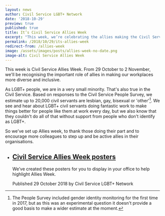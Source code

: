```yaml
---
layout: news
author: Civil Service LGBT+ Network
date: '2018-10-29'
preview: true
published: true
title: It’s Civil Service Allies Week
excerpt: "This week, we’re celebrating the allies making the Civil Service a great place to work for LGBT+ people."
permalink: /2018/10/29/its-allies-week
redirect-from: /allies-week
image: /assets/images/posts/allies-week-no-date.png
image-alt: Civil Service Allies Week
---
```


This week is Civil Service Allies Week. From 29 October to 2 November, we'll be recognising the important role of allies in making our workplaces more diverse and inclusive.

As LGBT+ people, we are in a very small minority. That's also true in the Civil Service. Based on responses to the Civil Service People Survey, we estimate up to 20,000 civil servants are lesbian, gay, bisexual or 'other'[^1]. We see and hear about LGBT+ civil servants doing fantastic work to make things better for people like them at work every day, but we also know that they couldn't do all of that without support from people who don't identify as LGBT+. 

So we've set up Allies week, to thank those doing their part and to encourage more colleagues to step up and be active allies in their organisations.

<ul class="loop">
	<li>
		<article>
			<h2><a href="/publication/civil-service-allies-week-posters" title="Read Civil Service Allies Week posters">Civil Service Allies Week posters</a></h2>
			<p>We’ve created these posters for you to display in your office to help highlight Allies Week.</p>
			<p class="post-metadata">Published <time datetime="2018-10-29">29 October 2018</time> by Civil Service LGBT+ Network</p>
		</article>
	</li>
</ul>

[^1]: The People Survey included gender identity monitoring for the first time in 2017, but as this was an experimental question it doesn't provide a good basis to make a wider estimate at the moment.